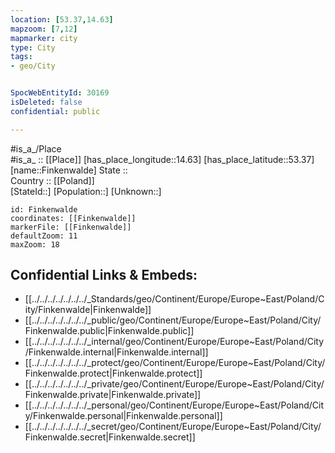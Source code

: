 ```yaml
---
location: [53.37,14.63] 
mapzoom: [7,12] 
mapmarker: city 
type: City
tags:
- geo/City


SpocWebEntityId: 30169
isDeleted: false
confidential: public

---
```

#is_a_/Place  
#is_a_ :: [[Place]] 
[has_place_longitude::14.63] 
[has_place_latitude::53.37] 
[name::Finkenwalde] 
State ::  
Country :: [[Poland]]  
[StateId::] 
[Population::] 
[Unknown::] 


```leaflet
id: Finkenwalde
coordinates: [[Finkenwalde]] 
markerFile: [[Finkenwalde]] 
defaultZoom: 11 
maxZoom: 18
```


## Confidential Links & Embeds: 
- [[../../../../../../../_Standards/geo/Continent/Europe/Europe~East/Poland/City/Finkenwalde|Finkenwalde]] 
- [[../../../../../../../_public/geo/Continent/Europe/Europe~East/Poland/City/Finkenwalde.public|Finkenwalde.public]] 
- [[../../../../../../../_internal/geo/Continent/Europe/Europe~East/Poland/City/Finkenwalde.internal|Finkenwalde.internal]] 
- [[../../../../../../../_protect/geo/Continent/Europe/Europe~East/Poland/City/Finkenwalde.protect|Finkenwalde.protect]] 
- [[../../../../../../../_private/geo/Continent/Europe/Europe~East/Poland/City/Finkenwalde.private|Finkenwalde.private]] 
- [[../../../../../../../_personal/geo/Continent/Europe/Europe~East/Poland/City/Finkenwalde.personal|Finkenwalde.personal]] 
- [[../../../../../../../_secret/geo/Continent/Europe/Europe~East/Poland/City/Finkenwalde.secret|Finkenwalde.secret]] 
